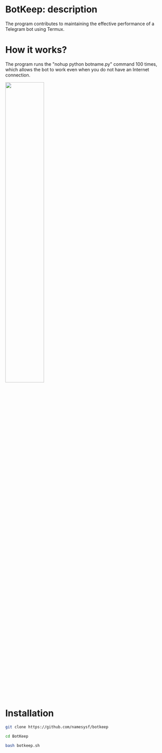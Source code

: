 # BotKeep: description
The program contributes to maintaining the effective performance of a Telegram bot using Termux.


# How it works?
The program runs the "nohup python botname.py" command 100 times, which allows the bot to work even when you do not have an Internet connection.

<img width="49.0%" src="https://drive.google.com/file/d/1p7gTiLz9QcRSLmBNfaVMx7ZtHItJbEZd/view?usp=drivesdk"/>

# Installation
```bash
git clone https://github.com/namesysf/botkeep
```
```bash
cd BotKeep
```
```bash
bash botkeep.sh
```
